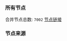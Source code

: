 ### 所有节点
合并节点总数: `7002`
[节点链接](https://github.com/rzhy1/33/raw/master/sub/sub_merge_base64.txt)

### 节点来源
